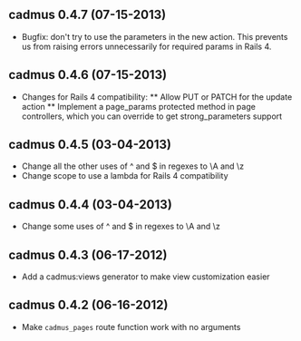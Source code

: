 ## cadmus 0.4.7 (07-15-2013)

* Bugfix: don't try to use the parameters in the new action.  This prevents us from raising errors unnecessarily for required params in Rails 4.

## cadmus 0.4.6 (07-15-2013)

* Changes for Rails 4 compatibility:
** Allow PUT or PATCH for the update action
** Implement a page_params protected method in page controllers, which you can override to get strong_parameters support

## cadmus 0.4.5 (03-04-2013)

* Change all the other uses of ^ and $ in regexes to \A and \z
* Change scope to use a lambda for Rails 4 compatibility

## cadmus 0.4.4 (03-04-2013)

* Change some uses of ^ and $ in regexes to \A and \z

## cadmus 0.4.3 (06-17-2012)

* Add a cadmus:views generator to make view customization easier

## cadmus 0.4.2 (06-16-2012)

* Make `cadmus_pages` route function work with no arguments

